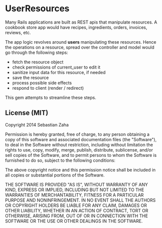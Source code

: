 UserResources
=============

Many Rails applications are built as REST apis that manipulate resources. A cookbook store app would
have recipes, ingredients, orders, invoices, reviews, etc.

The app logic revolves around __users__ manipulating these resources. Hence the operations on a
resource, spread over the controller and model would go through the following steps:

* fetch the resource object
* check permissions of current_user to edit it
* sanitize input data for this resource, if needed 
* save the resource
* process possible side effects
* respond to client (render / redirect)

This gem attempts to streamline these steps.


License (MIT)
-------------

Copyright 2014 Sebastian Zaha

Permission is hereby granted, free of charge, to any person obtaining
a copy of this software and associated documentation files (the
"Software"), to deal in the Software without restriction, including
without limitation the rights to use, copy, modify, merge, publish,
distribute, sublicense, and/or sell copies of the Software, and to
permit persons to whom the Software is furnished to do so, subject to
the following conditions:

The above copyright notice and this permission notice shall be
included in all copies or substantial portions of the Software.

THE SOFTWARE IS PROVIDED "AS IS", WITHOUT WARRANTY OF ANY KIND,
EXPRESS OR IMPLIED, INCLUDING BUT NOT LIMITED TO THE WARRANTIES OF
MERCHANTABILITY, FITNESS FOR A PARTICULAR PURPOSE AND
NONINFRINGEMENT. IN NO EVENT SHALL THE AUTHORS OR COPYRIGHT HOLDERS BE
LIABLE FOR ANY CLAIM, DAMAGES OR OTHER LIABILITY, WHETHER IN AN ACTION
OF CONTRACT, TORT OR OTHERWISE, ARISING FROM, OUT OF OR IN CONNECTION
WITH THE SOFTWARE OR THE USE OR OTHER DEALINGS IN THE SOFTWARE.

